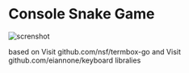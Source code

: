 # Console Snake Game
![screnshot](https://s10.gifyu.com/images/So4SN.gif)

based on Visit github.com/nsf/termbox-go and Visit github.com/eiannone/keyboard libralies
